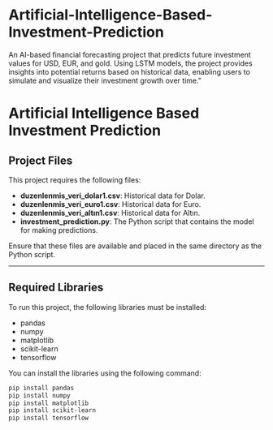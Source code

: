 # Artificial-Intelligence-Based-Investment-Prediction
An AI-based financial forecasting project that predicts future investment values for USD, EUR, and gold. Using LSTM models, the project provides insights into potential returns based on historical data, enabling users to simulate and visualize their investment growth over time."
# Artificial Intelligence Based Investment Prediction
## Project Files

This project requires the following files:

- **duzenlenmis_veri_dolar1.csv**: Historical data for Dolar.
- **duzenlenmis_veri_euro1.csv**: Historical data for Euro.
- **duzenlenmis_veri_altın1.csv**: Historical data for Altın.
- **investment_prediction.py**: The Python script that contains the model for making predictions.

Ensure that these files are available and placed in the same directory as the Python script.

---
## Required Libraries

To run this project, the following libraries must be installed:

- pandas
- numpy
- matplotlib
- scikit-learn
- tensorflow

You can install the libraries using the following command:

```bash
pip install pandas
pip install numpy
pip install matplotlib
pip install scikit-learn
pip install tensorflow
